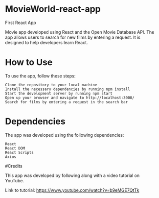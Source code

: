 # MovieWorld-react-app
First React App

Movie app developed using React and the Open Movie Database API. The app allows users to search for new films by entering a request. It is designed to help developers learn React.

# How to Use

To use the app, follow these steps:

    Clone the repository to your local machine
    Install the necessary dependencies by running npm install
    Start the development server by running npm start
    Open up your browser and navigate to http://localhost:3000/
    Search for films by entering a request in the search bar

# Dependencies

The app was developed using the following dependencies:

    React
    React DOM
    React Scripts
    Axios

#Credits

This app was developed by following along with a video tutorial on YouTube.

Link to tutorial: https://www.youtube.com/watch?v=b9eMGE7QtTk
